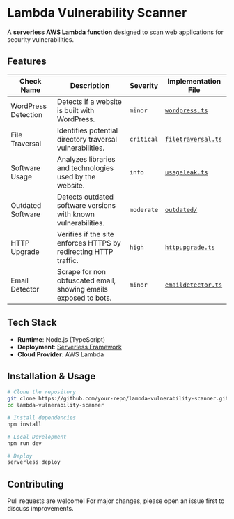 # **Lambda Vulnerability Scanner**  

A **serverless AWS Lambda function** designed to scan web applications for security vulnerabilities.  

## **Features**  

| Check Name               | Description                                                                 | Severity   | Implementation File |
|--------------------------|-----------------------------------------------------------------------------|------------|---------------------|
| WordPress Detection      | Detects if a website is built with WordPress.                               | `minor`    | [`wordpress.ts`](./src/scans/wordpress.ts) |
| File Traversal           | Identifies potential directory traversal vulnerabilities.                   | `critical` | [`filetraversal.ts`](./src/scans/filetraversal.ts) |
| Software Usage           | Analyzes libraries and technologies used by the website.                    | `info`     | [`usageleak.ts`](./src/scans/usageleak.ts) |
| Outdated Software        | Detects outdated software versions with known vulnerabilities.              | `moderate` | [`outdated/`](./src/scans/outdated) |
| HTTP Upgrade             | Verifies if the site enforces HTTPS by redirecting HTTP traffic.            | `high`     | [`httpupgrade.ts`](./src/scans/httpupgrade.ts) |
| Email Detector           | Scrape for non obfuscated email, showing emails exposed to bots.            | `minor`    | [`emaildetector.ts`](./src/scans/emaildetector.ts) |

## **Tech Stack**  

- **Runtime**: Node.js (TypeScript)  
- **Deployment**: [Serverless Framework](https://www.serverless.com/)  
- **Cloud Provider**: AWS Lambda  

## **Installation & Usage**  

```bash
# Clone the repository
git clone https://github.com/your-repo/lambda-vulnerability-scanner.git
cd lambda-vulnerability-scanner

# Install dependencies
npm install

# Local Development
npm run dev

# Deploy
serverless deploy
```

## **Contributing**  
Pull requests are welcome! For major changes, please open an issue first to discuss improvements.  